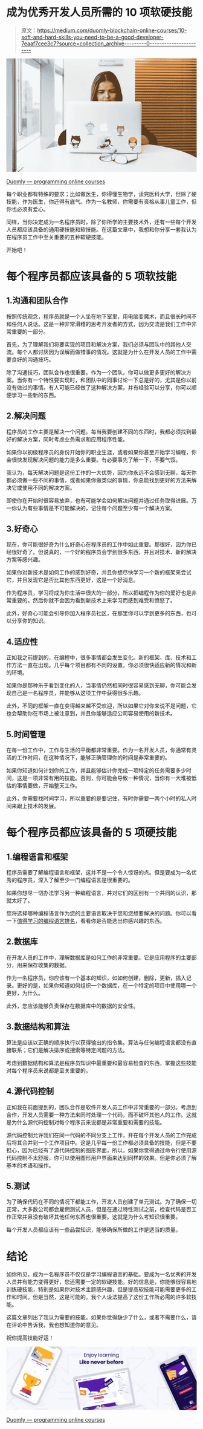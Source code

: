 # 成为优秀开发人员所需的 10 项软硬技能

> 原文：<https://medium.com/duomly-blockchain-online-courses/10-soft-and-hard-skills-you-need-to-be-a-good-developer-7eaaf7cee3c7?source=collection_archive---------0----------------------->

![](img/03585dfe82b89d88782ea7525d2fe150.png)

[Duomly — programming online courses](https://www.duomly.com)

每个职业都有特殊的要求；比如做医生，你得懂生物学，读完医科大学，但除了硬技能，作为医生，你还得有底气。作为一名教师，你需要有资格从事儿童工作，但你也必须有爱心。

同样，当你决定成为一名程序员时，除了你所学的主要技术外，还有一些每个开发人员都应该具备的通用硬技能和软技能。在这篇文章中，我想和你分享一套我认为在程序员工作中至关重要的五种软硬技能。

开始吧！

# 每个程序员都应该具备的 5 项软技能

## 1.沟通和团队合作

按照传统观念，程序员就是一个人坐在地下室里，用电脑变魔术，而且很长时间不和任何人说话。这是一种非常滑稽的思考开发者的方式，因为交流是我们工作中非常重要的一部分。

首先，为了理解我们将要实现的项目和解决方案，我们必须与团队中的其他人交流。每个人都讨厌因为误解而做错事的情况。这就是为什么在开发人员的工作中需要良好的沟通技巧。

除了沟通技巧，团队合作也很重要。作为一个团队，你可以做更多更好的解决方案。当你有一个特性要实现时，和团队中的同事讨论一下总是好的，尤其是你以前没有做过的事情。有人可能已经做了这种解决方案，并有经验可以分享，你可以顺便学习一些新的东西。

## 2.解决问题

程序员的工作主要是解决一个问题。每当我要创建不同的东西时，我都必须找到最好的解决方案，同时考虑业务需求和应用程序性能。

如果你以初级程序员的身份开始你的职业生涯，或者如果你甚至开始学习编程，你会很快发现解决问题的能力是多么重要。有必要事先了解一下，不要气馁。

我认为，每天解决问题是这份工作的一大优势，因为你永远不会感到无聊，每天你都必须做一些不同的事情，或者如果你做类似的事情，你总能找到更好的方法来解决它或使用不同的解决方案。

即使你在开始时很容易放弃，也有可能学会如何解决问题并通过任务取得进展。万一你认为有些事情是不可能解决的，记住每个问题至少有一个解决方案。

## 3.好奇心

现在，你可能很好奇为什么好奇心在程序员的工作中如此重要。那很好，因为你已经很好奇了。但说真的，一个好的程序员会学到很多东西，并且对技术、新的解决方案等感兴趣。

如果你对新技术是如何工作的感到好奇，并且你想尽快学习一个新的框架来尝试它，并且发现它是否比其他东西更好，这是一个好消息。

作为程序员，学习将成为你生活中很大的一部分，所以把编程作为你的爱好也是非常重要的。然后你就不会因为看到新技术上来学习而感到难受和愤怒了。

此外，好奇心可能会引导你加入程序员社区，在那里你可以学到更多的东西，也可以分享你的知识。

## 4.适应性

正如我之前提到的，在编程中，很多事情都会发生变化。新的框架、库、技术和工作方法一直在出现。几乎每个项目都有不同的设置，你必须很快适应新的情况和新的环境。

如果你是那种乐于看到变化的人，当事情仍然相同时很容易感到无聊，你可能会发现自己是一名程序员，并能够从这项工作中获得很多乐趣。

此外，不同的框架一直在变得越来越不受欢迎，所以如果它对你来说不是问题，它也会帮助你在市场上被注意到，并且你能够适应公司容易使用的新技术。

## 5.时间管理

在每一份工作中，工作与生活的平衡都非常重要。作为一名开发人员，你通常有灵活的工作时间，在这种情况下，能够正确管理你的时间是非常重要的。

如果你知道如何计划你的工作，并且能够估计你完成一项特定的任务需要多少时间，这是一项非常有用的技能。否则，你可能会导致一种情况，当你有一大堆被低估的事情要做，开始整天工作。

此外，你需要找时间学习，所以重要的是要记住，有时你需要一两个小时的私人时间来跟上技术的发展。

# 每个程序员都应该具备的 5 项硬技能

## 1.编程语言和框架

程序员需要了解编程语言和框架，这并不是一个令人惊讶的点。但是要成为一名优秀的程序员，深入了解至少一门编程语言是很重要的。

如果你想尽一切办法学习另一种编程语言，并对它们的区别有一个共同的认识，那就太好了。

您将选择哪种编程语言作为您的主要语言取决于您和您想要解决的问题。你可以看一下[值得学习的编程语言排名](https://www.blog.duomly.com/which-programming-language-is-the-best-in-2019/)，看看你是否能选出你感兴趣的东西。

## 2.数据库

在开发人员的工作中，理解数据库是如何工作的非常重要。它是应用程序的主要部分，用来保存收集的数据。

作为一名程序员，你应该有一个基本的知识，如如何创建，删除，更新，插入记录。更好的是，如果你知道如何组织一个数据库，在一个特定的项目中使用哪一个更好，为什么。

此外，您应该能够负责保存在数据库中的数据的安全性。

## 3.数据结构和算法

算法是应该以正确的顺序执行以获得输出的指令集。算法与任何编程语言都没有直接联系；它们是解决排序或搜索等特定问题的方法。

考虑到数据结构和算法是程序员知识中最重要和最容易检查的东西，掌握这些技能对每个程序员来说都是至关重要的。

## 4.源代码控制

正如我在前面提到的，团队合作是软件开发人员工作中非常重要的一部分。考虑到合作，开发人员需要一种方法来同时处理一个代码，而不破坏其他人的工作。这就是为什么源代码控制对每个程序员来说都是非常重要和需要的技能。

源代码控制允许我们在同一代码的不同分支上工作，并在每个开发人员的工作完成后将其合并到一个工作项目中。这是几乎每一份工作都必须具备的技能，但是不要担心，因为已经有了源代码控制的图形界面，所以，如果你觉得通过命令行使用源代码控制不太舒服，你可以使用图形用户界面来达到同样的效果。但是你必须了解基本的术语和操作。

## 5.测试

为了确保代码在不同的情况下都能工作，开发人员创建了单元测试。为了确保一切正常，大多数公司都会雇佣测试人员，但是在通过特性测试之前，检查代码是否工作正常并且没有破坏其他任何东西也很重要。这就是为什么考知识很重要。

每个开发人员都应该有一些品尝知识，能够确保所做的工作是适当的质量。

# 结论

如你所见，成为一名程序员不仅仅是学习编程语言的基础。要成为一名优秀的开发人员并有能力变得更好，您还需要一定的软硬技能。好的信息是，你能够很容易地训练硬技能，特别是如果你对技术主题感兴趣，但是提高软技能可能需要更多的工作和时间。但是当然，这是可能的。我个人设法提高了这份工作所必需的许多软技能。

这篇文章列出了我认为需要的技能。如果你觉得缺少了什么，或者不需要什么，请在评论中告诉我，我也想知道你的意见。

祝你提高技能好运！

![](img/2bebe9fe48fb99c5d1c4456e97533030.png)

[Duomly — programming online courses](https://www.duomly.com)